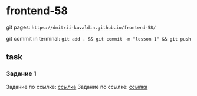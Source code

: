 # frontend-58

git pages:
`https://dmitrii-kuvaldin.github.io/frontend-58/`

git commit in terminal:
`git add . && git commit -m "lesson 1" && git push`


##  task

### Задание 1
Задание по ссылке: [ссылка](https://github.com/ait-tr/task_fe-css-box-model)
Задание по ссылке: [ссылка](https://github.com/ait-tr/task_fe-html-css-btn-hover)
